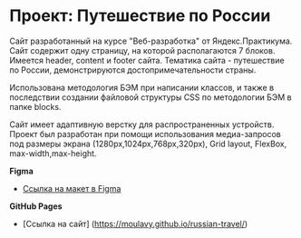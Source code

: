 # Проект: Путешествие по России
Сайт разработанный на курсе "Веб-разработка" от Яндекс.Практикума. Сайт содержит одну страницу, на которой располагаются 7 блоков. Имеется header, content и footer сайта. 
Тематика сайта - путешествие по России, демонстрируются достопримечательности страны.

Использована методология БЭМ при написании классов, и также в последствии создании файловой структуры CSS по методологии БЭМ в папке blocks.

Сайт имеет адаптивную верстку для распространенных устройств. Проект был разработан при помощи использования медиа-запросов под размеры экрана (1280px,1024px,768px,320px), Grid layout, FlexBox, max-width,max-height.


**Figma**

* [Ссылка на макет в Figma](https://www.figma.com/file/5S2WSbEFL6awjVWJ0NWL8Q/Sprint-3_-Russia-_-desktop-mobile?node-id=28503%3A0)

**GitHub Pages**
* [Ссылка на сайт] (https://moulavy.github.io/russian-travel/)

